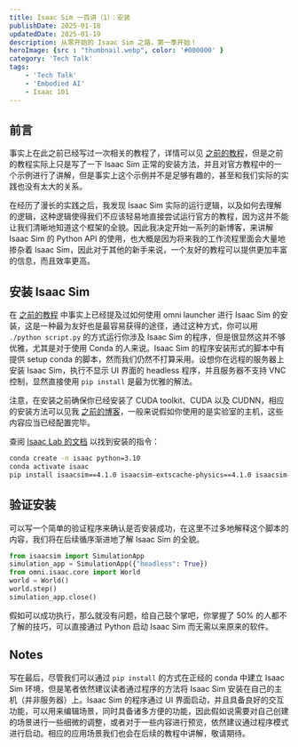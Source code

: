 ```yaml
---
title: Isaac Sim 一百讲（1）：安装
publishDate: 2025-01-18
updatedDate: 2025-01-19
description: 从零开始的 Isaac Sim 之路，第一季开始！
heroImage: {src : "thumbnail.webp", color: '#000000' }
category: 'Tech Talk'
tags:
    - 'Tech Talk'
    - 'Embodied AI'
    - Isaac 101
---
```


## 前言

事实上在此之前已经写过一次相关的教程了，详情可以见 [之前的教程](isaac-sim-notes)，但是之前的教程实际上只是写了一下 Isaac Sim 正常的安装方法，并且对官方教程中的一个示例进行了讲解，但是事实上这个示例并不是足够有趣的，甚至和我们实际的实践也没有太大的关系。

在经历了漫长的实践之后，我发现 Isaac Sim 实际的运行逻辑，以及如何去理解的逻辑，这种逻辑使得我们不应该轻易地直接尝试运行官方的教程，因为这并不能让我们清晰地知道这个框架的全貌。因此我决定开始一系列的新博客，来讲解 Isaac Sim 的 Python API 的使用，也大概是因为将来我的工作流程里面会大量地掺杂着 Isaac Sim，因此对于其他的新手来说，一个友好的教程可以提供更加丰富的信息，而且效率更高。

## 安装 Isaac Sim

在 [之前的教程](isaac-sim-notes) 中事实上已经提及过如何使用 omni launcher 进行 Isaac Sim 的安装，这是一种最为友好也是最容易获得的途径，通过这种方式，你可以用 `./python script.py` 的方式运行你涉及 Isaac Sim 的程序，但是很显然这并不够优雅，尤其是对于使用 Conda 的人来说。Isaac Sim 的程序安装形式的脚本中有提供 setup conda 的脚本，然而我们仍然不打算采用。设想你在远程的服务器上安装 Isaac Sim，执行不显示 UI 界面的 headless 程序，并且服务器不支持 VNC 控制，显然直接使用 `pip install` 是最为优雅的解法。

注意，在安装之前确保你已经安装了 CUDA toolkit、CUDA 以及 CUDNN，相应的安装方法可以见我 [之前的博客](torch)，一般来说假如你使用的是实验室的主机，这些内容应当已经配置完毕。

查阅 [Isaac Lab 的文档](https://isaac-sim.github.io/IsaacLab/main/source/setup/installation/pip_installation.html) 以找到安装的指令：

```bash
conda create -n isaac python=3.10
conda activate isaac
pip install isaacsim==4.1.0 isaacsim-extscache-physics==4.1.0 isaacsim-extscache-kit==4.1.0 isaacsim-extscache-kit-sdk==4.1.0 --extra-index-url https://pypi.nvidia.com
```

## 验证安装

可以写一个简单的验证程序来确认是否安装成功，在这里不过多地解释这个脚本的内容，我们将在后续循序渐进地了解 Isaac Sim 的全貌。

```python
from isaacsim import SimulationApp
simulation_app = SimulationApp({"headless": True})
from omni.isaac.core import World
world = World()
world.step()
simulation_app.close()
```

假如可以成功执行，那么就没有问题，给自己鼓个掌吧，你掌握了 50% 的人都不了解的技巧，可以直接通过 Python 启动 Isaac Sim 而无需以来原来的软件。

## Notes

写在最后，尽管我们可以通过 `pip install` 的方式在正经的 conda 中建立 Isaac Sim 环境，但是笔者依然建议读者通过程序的方法将 Isaac Sim 安装在自己的主机（并非服务器）上。Isaac Sim 的程序通过 UI 界面启动，并且具备良好的交互功能，可以用来编辑场景，同时具备诸多方便的功能，因此假如说需要对自己创建的场景进行一些细微的调整，或者对于一些内容进行预览，依然建议通过程序模式进行启动。相应的应用场景我们也会在后续的教程中讲解，敬请期待。
